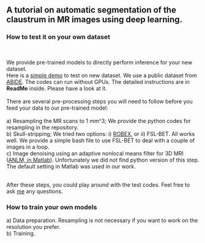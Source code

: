
## A tutorial on automatic segmentation of the claustrum in MR images using deep learning. 

### How to test it on your own dataset

<br />

We provide pre-trained models to directly perform inference for your new dataset.  <br /> 
Here is a [simple demo](https://drive.google.com/file/d/1b0XS8LjRM-rZMPOL8qM6voG-A5jcdUgK/view?usp=sharing) to test on new dataset. We use a public dataset from [ABIDE](http://fcon_1000.projects.nitrc.org/indi/abide/). The codes can run without GPUs.  The detailed instructions are in **ReadMe** inside. Please have a look at it. <br /> 
<br />
There are several pre-processing steps you will need to follow before you feed your data to our pre-trained model: <br /> <br />
a) Resampling the MR scans to 1 mm^3; We provide the python codes for resampling in the repository. <br />
b) Skull-stripping; We tried two options: i) [ROBEX](https://www.nitrc.org/projects/robex), or ii) FSL-BET. All works well. We provide a simple bash file to use FSL-BET to deal with a couple of images in a loop. <br />
c) Image denoising using an adaptive nonlocal means filter for 3D MRI ([ANLM, in Matlab](https://sites.google.com/site/pierrickcoupe/softwares/denoising-for-medical-imaging/mri-denoising)). Unfortunately we did not find python version of this step. The default setting in Matlab was used in our work.  <br /> <br />

After these steps, you could play around with the test codes. Feel free to ask [me](hongwei.li@tum.de) any questions.  <br />


### How to train your own models

a) Data preparation. Resampling is not necessary if you want to work on the resolution you prefer. <br />
b) Training.
